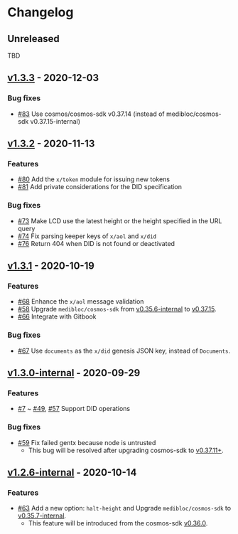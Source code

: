 # Changelog

## Unreleased

TBD

## [v1.3.3](https://github.com/medibloc/panacea-core/releases/tag/v1.3.3) - 2020-12-03

### Bug fixes

- [\#83](https://github.com/medibloc/panacea-core/pull/83) Use cosmos/cosmos-sdk v0.37.14 (instead of medibloc/cosmos-sdk v0.37.15-internal)


## [v1.3.2](https://github.com/medibloc/panacea-core/releases/tag/v1.3.2) - 2020-11-13

### Features

- [\#80](https://github.com/medibloc/panacea-core/pull/80) Add the `x/token` module for issuing new tokens
- [\#81](https://github.com/medibloc/panacea-core/pull/81) Add private considerations for the DID specification

### Bug fixes

- [\#73](https://github.com/medibloc/panacea-core/pull/73) Make LCD use the latest height or the height specified in the URL query
- [\#74](https://github.com/medibloc/panacea-core/pull/74) Fix parsing keeper keys of `x/aol` and `x/did`
- [\#76](https://github.com/medibloc/panacea-core/pull/76) Return 404 when DID is not found or deactivated


## [v1.3.1](https://github.com/medibloc/panacea-core/releases/tag/v1.3.1) - 2020-10-19

### Features

- [\#68](https://github.com/medibloc/panacea-core/pull/68) Enhance the `x/aol` message validation
- [\#58](https://github.com/medibloc/panacea-core/pull/58) Upgrade `medibloc/cosmos-sdk` from [v0.35.6-internal](https://github.com/medibloc/cosmos-sdk/releases/tag/v0.35.6-internal) to [v0.37.15](https://github.com/medibloc/cosmos-sdk/releases/tag/v0.37.15).
- [\#66](https://github.com/medibloc/panacea-core/pull/66) Integrate with Gitbook

### Bug fixes

- [\#67](https://github.com/medibloc/panacea-core/pull/67) Use `documents` as the `x/did` genesis JSON key, instead of `Documents`.


## [v1.3.0-internal](https://github.com/medibloc/panacea-core/releases/tag/v1.3.0-internal) - 2020-09-29

### Features

- [\#7](https://github.com/medibloc/panacea-core/pull/7) ~ [\#49](https://github.com/medibloc/panacea-core/pull/49), [\#57](https://github.com/medibloc/panacea-core/pull/57) Support DID operations

### Bug fixes

- [\#59](https://github.com/medibloc/panacea-core/pull/59) Fix failed gentx because node is untrusted
    - This bug will be resolved after upgrading cosmos-sdk to [v0.37.11+](https://github.com/cosmos/cosmos-sdk/pull/6021).


## [v1.2.6-internal](https://github.com/medibloc/panacea-core/releases/tag/v1.2.6-internal) - 2020-10-14

### Features

- [\#63](https://github.com/medibloc/panacea-core/pull/63) Add a new option: `halt-height` and Upgrade `medibloc/cosmos-sdk` to [v0.35.7-internal](https://github.com/medibloc/cosmos-sdk/releases/tag/v0.35.7-internal).
    - This feature will be introduced from the cosmos-sdk [v0.36.0](https://github.com/cosmos/cosmos-sdk/pull/4059).

